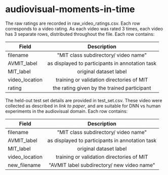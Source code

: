 # audiovisual-moments-in-time

The raw ratings are recorded in raw_video_ratings.csv. Each row corresponds to a video rating. As each video 
was rated 3 times, each video has 3 separate rows, distributed throughout the file. Each row contains:

| Field          | Description                                     |
| -------------- |:-----------------------------------------------:|
| filename       | "MIT class subdirectory/ video name"            |
| AVMIT_label    | as displayed to participants in annotation task |
| MIT_label      | original dataset label                          |
| video_location | training or validation directories of MIT       |
| rating         | the rating given by the trained participant     |

The held-out test set details are provided in test_set.csv. These video were collected as described in 
*link to paper*, and are suitable for DNN vs human experiments in the audiovisual domain. Each row contains:

| Field          | Description                                     |
| -------------- |:-----------------------------------------------:|
| filename       | "MIT class subdirectory/ video name"            |
| AVMIT_label    | as displayed to participants in annotation task |
| MIT_label      | original dataset label                          |
| video_location | training or validation directories of MIT       |
| new_filename   | "AVMIT label subdirectory/ new video name"      |

